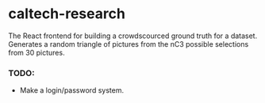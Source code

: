 # caltech-research

The React frontend for building a crowdscourced ground truth for a dataset. 
Generates a random triangle of pictures from the nC3 possible selections from 30 pictures.


### TODO:
  * Make a login/password system.
